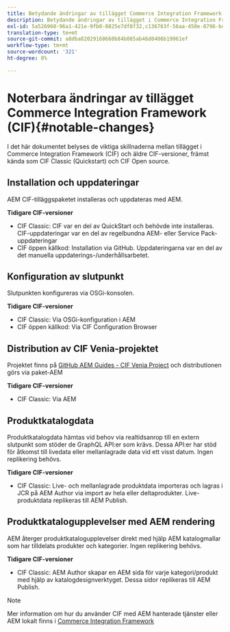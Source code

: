 ```yaml
---
title: Betydande ändringar av tillägget Commerce Integration Framework (CIF)
description: Betydande ändringar av tillägget i Commerce Integration Framework (CIF) jämfört med tidigare CIF-versioner.
exl-id: 5a526960-96a1-421e-9fb0-0825e7df8f32,c136763f-56aa-450e-8796-bc84bf6c205d
translation-type: tm+mt
source-git-commit: a8dba82029168660b84b085ab46d0406b19961ef
workflow-type: tm+mt
source-wordcount: '321'
ht-degree: 0%

---
```


# Noterbara ändringar av tillägget Commerce Integration Framework (CIF){#notable-changes}

I det här dokumentet belyses de viktiga skillnaderna mellan tillägget i Commerce Integration Framework (CIF) och äldre CIF-versioner, främst kända som CIF Classic (Quickstart) och CIF Open source.

## Installation och uppdateringar

AEM CIF-tilläggspaketet installeras och uppdateras med AEM.

**Tidigare CIF-versioner**

* CIF Classic: CIF var en del av QuickStart och behövde inte installeras. CIF-uppdateringar var en del av regelbundna AEM- eller Service Pack-uppdateringar
* CIF öppen källkod: Installation via GitHub. Uppdateringarna var en del av det manuella uppdaterings-/underhållsarbetet.

## Konfiguration av slutpunkt

Slutpunkten konfigureras via OSGi-konsolen.

**Tidigare CIF-versioner**

* CIF Classic: Via OSGi-konfiguration i AEM
* CIF öppen källkod: Via CIF Configuration Browser

## Distribution av CIF Venia-projektet

Projektet finns på [GitHub AEM Guides - CIF Venia Project](https://github.com/adobe/aem-cif-guides-venia) och distributionen görs via paket-AEM

**Tidigare CIF-versioner**

* CIF Classic: Via AEM

## Produktkatalogdata

Produktkatalogdata hämtas vid behov via realtidsanrop till en extern slutpunkt som stöder de GraphQL API:er som krävs. Dessa API:er har stöd för åtkomst till livedata eller mellanlagrade data vid ett visst datum. Ingen replikering behövs.

**Tidigare CIF-versioner**

* CIF Classic: Live- och mellanlagrade produktdata importeras och lagras i JCR på AEM Author via import av hela eller deltaprodukter. Live-produktdata replikeras till AEM Publish.

## Produktkatalogupplevelser med AEM rendering

AEM återger produktkatalogupplevelser direkt med hjälp AEM katalogmallar som har tilldelats produkter och kategorier. Ingen replikering behövs.

**Tidigare CIF-versioner**

* CIF Classic: AEM Author skapar en AEM sida för varje kategori/produkt med hjälp av katalogdesignverktyget. Dessa sidor replikeras till AEM Publish.

>[!NOTE]
>
>Mer information om hur du använder CIF med AEM hanterade tjänster eller AEM lokalt finns i [Commerce Integration Framework](https://www.adobe.io/apis/experiencecloud/commerce-integration-framework/getting-started.html)
